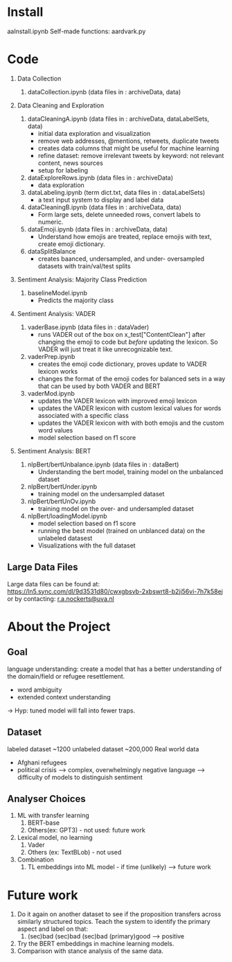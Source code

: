 
# Install
aaInstall.ipynb
Self-made functions: aardvark.py

# Code
1. Data Collection
   1. dataCollection.ipynb (data files in : archiveData, data)

2. Data Cleaning and Exploration
   1. dataCleaningA.ipynb (data files in : archiveData, dataLabelSets, data)
      - initial data exploration and visualization
      - remove web addresses, @mentions, retweets, duplicate tweets
      - creates data columns that might be useful for machine learning
      - refine dataset: remove irrelevant tweets by keyword: not relevant content, news sources
      - setup for labeling
   2. dataExploreRows.ipynb (data files in : archiveData)
      - data exploration
   3. dataLabeling.ipynb (term dict.txt, data files in : dataLabelSets)
      - a text input system to display and label data
   4. dataCleaningB.ipynb (data files in : archiveData, data)
      - Form large sets, delete unneeded rows, convert labels to numeric.
   5. dataEmoji.ipynb (data files in : archiveData, data)
      - Understand how emojis are treated, replace emojis with text, create emoji dictionary.
   6. dataSplitBalance
      - creates baanced, undersampled, and under- oversampled datasets with train/val/test splits

3. Sentiment Analysis: Majority Class Prediction
   1. baselineModel.ipynb
      - Predicts the majority class

4. Sentiment Analysis: VADER
   1. vaderBase.ipynb (data files in : dataVader)
      - runs VADER out of the box on x_test["ContentClean"] after changing the emoji to code but *before* updating the lexicon. So VADER will just treat it like unrecognizable text.
   2. vaderPrep.ipynb
      - creates the emoji code dictionary, proves update to VADER lexicon works
      - changes the format of the emoji codes for balanced sets in a way that can be used by both VADER and BERT
   3. vaderMod.ipynb
      - updates the VADER lexicon with improved emoji lexicon
      - updates the VADER lexicon with custom lexical values for words associated with a specific class
      - updates the VADER lexicon with with both emojis and the custom word values
      - model selection based on f1 score

5. Sentiment Analysis: BERT
   1. nlpBert/bertUnbalance.ipynb (data files in : dataBert)
      - Understanding the bert model, training model on the unbalanced dataset
   2. nlpBert/bertUnder.ipynb
      - training model on the undersampled dataset
   3. nlpBert/bertUnOv.ipynb
      - training model on the over- and undersampled dataset
   4. nlpBert/loadingModel.ipynb
      - model selection based on f1 score
      - running the best model (trained on unblanced data) on the unlabeled datasest
      - Visualizations with the full dataset

## Large Data Files
Large data files can be found at: https://ln5.sync.com/dl/9d3531d80/cwxgbsvb-2xbswrt8-b2ji56vi-7h7k58ej
or by contacting: r.a.nockerts@uva.nl

# About the Project
## Goal
language understanding: create a model that has a better understanding of the domain/field or refugee resettlement.
  * word ambiguity
  * extended context understanding

-> Hyp: tuned model will fall into fewer traps.

## Dataset
labeled dataset  ~1200
unlabeled dataset  ~200,000
Real world data 
* Afghani refugees
* political crisis --> complex, overwhelmingly negative language --> difficulty of models to distinguish sentiment

## Analyser Choices 
 1. ML with transfer learning
    1. BERT-base
    2. Others(ex: GPT3) - not used: future work
 2. Lexical model, no learning
    1. Vader
    2. Others (ex: TextBLob) - not used
 3. Combination
    1. TL embeddings into ML model - if time (unlikely) --> future work

# Future work
1. Do it again on another dataset to see if the proposition transfers across similarly structured topics. Teach the system to identify the primary aspect and label on that: 
   1. (sec)bad (sec)bad (sec)bad (primary)good --> positive
2. Try the BERT embeddings in machine learning models.
3. Comparison with stance analysis of the same data.

